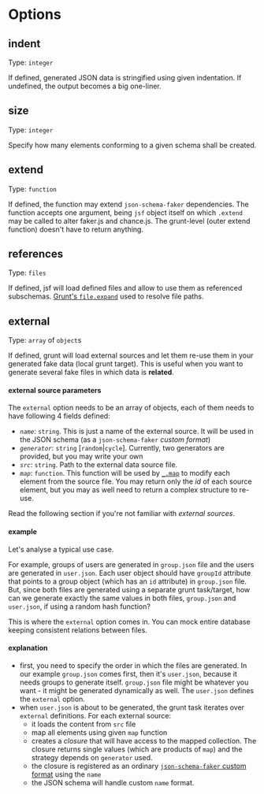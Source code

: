 # Options

## indent
Type: `integer`

If defined, generated JSON data is stringified using given indentation. If
undefined, the output becomes a big one-liner.

## size
Type: `integer`

Specify how many elements conforming to a given schema shall be created.

## extend
Type: `function`

If defined, the function may extend `json-schema-faker` dependencies. The
function accepts one argument, being `jsf` object itself on which `.extend`
may be called to alter faker.js and chance.js. The grunt-level (outer extend
function) doesn't have to return anything.

## references
Type: `files`

If defined, jsf will load defined files and allow to use them as referenced
subschemas. [Grunt's `file.expand`](http://gruntjs.com/api/grunt.file#grunt.file.expand)
used to resolve file paths.

## external
Type: `array` of `object`s

If defined, grunt will load external sources and let them re-use them in your
generated fake data (local grunt target). This is useful when you want to
generate several fake files in which data is **related**.

#### external source parameters

The `external` option needs to be an array of objects, each of them needs to
have following 4 fields defined:

 * *`name`*: `string`. This is just a name of the external source. It will be used in the JSON schema (as a `json-schema-faker` *custom format*)
 * *`generator`*: `string` [`random`|`cycle`]. Currently, two generators are provided, but you may write your own
 * *`src`*: `string`. Path to the external data source file.
 * *`map`*: `function`. This function will be used by [`_.map`](https://lodash.com/docs#map) to modify each element from the source file. You may return only the *id* of each source element, but you may as well need to return a complex structure to re-use.

Read the following section if you're not familiar with *external sources*.

#### example

Let's analyse a typical use case.

For example, groups of users are generated in `group.json` file and the users
are generated in `user.json`. Each user object should have `groupId` attribute
that points to a group object (which has an `id` attribute) in `group.json`
file. But, since both files are generated using a separate grunt task/target,
how can we generate exactly the same values in both files, `group.json` and
`user.json`, if using a random hash function?

This is where the `external` option comes in. You can mock entire database
keeping consistent relations between files.

#### explanation

 * first, you need to specify the order in which the files are generated. In our example `group.json` comes first, then it's `user.json`, because it needs groups to generate itself. `group.json` file might be whatever you want - it might be generated dynamically as well. The `user.json` defines the `external` option.
 * when `user.json` is about to be generated, the grunt task iterates over `external` definitions. For each external source:
   * it loads the content from `src` file
   * map all elements using given `map` function
   * creates a *closure* that will have access to the mapped collection.  The closure returns single values (which are products of `map`) and the strategy depends on `generator` used.
   * the closure is registered as an ordinary [`json-schema-faker` custom format](https://github.com/pateketrueke/json-schema-faker#custom-formats) using the `name` 
   * the JSON schema will handle custom `name` format.
